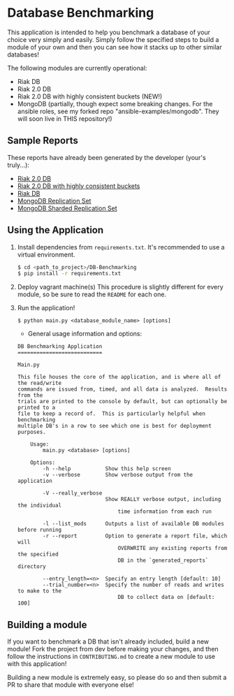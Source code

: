 # Database Benchmarking

This application is intended to help you benchmark a database of your choice very simply and easily.  Simply follow the specified steps to build a module of your own and then you can see how it stacks up to other similar databases!

The following modules are currently operational:
* Riak DB
* Riak 2.0 DB
* Riak 2.0 DB with highly consistent buckets (NEW!)
* MongoDB (partially, though expect some breaking changes.  For the ansible roles, see my forked repo "ansible-examples/mongodb".  They will soon live in THIS repository!)

## Sample Reports

These reports have already been generated by the developer (your's truly...):
* [Riak 2.0 DB](https://github.com/kmjungersen/DB-Benchmarking/blob/master/generated_reports/RIAK2.report.md)
* [Riak 2.0 DB with highly consistent buckets](https://github.com/kmjungersen/DB-Benchmarking/blob/master/generated_reports/RIAK2_CONSISTENT_.report.md)
* [Riak DB](https://github.com/kmjungersen/DB-Benchmarking/blob/master/generated_reports/RIAK.report.md)
* [MongoDB Replication Set](https://github.com/kmjungersen/DB-Benchmarking/blob/dev/generated_reports/MONGO_REPSET.report.md)
* [MongoDB Sharded Replication Set](https://github.com/kmjungersen/DB-Benchmarking/blob/dev/generated_reports/MONGO_SHARDED_REPSET.report.md)

## Using the Application

1. Install dependencies from `requirements.txt`.  It's recommended to use a virtual environment.
    ``` bash
    $ cd <path_to_project>/DB-Benchmarking
    $ pip install -r requirements.txt
    ```

2. Deploy vagrant machine(s)
   This procedure is slightly different for every module, so be sure to read the `README` for each one.
3. Run the application!

    ```
    $ python main.py <database_module_name> [options]
    ```

    * General usage information and options:
    ```
    DB Benchmarking Application
    ===========================

    Main.py

    This file houses the core of the application, and is where all of the read/write
    commands are issued from, timed, and all data is analyzed.  Results from the
    trials are printed to the console by default, but can optionally be printed to a
    file to keep a record of.  This is particularly helpful when benchmarking
    multiple DB's in a row to see which one is best for deployment purposes.

        Usage:
            main.py <database> [options]

        Options:
            -h --help           Show this help screen
            -v --verbose        Show verbose output from the application

            -V --really_verbose
                                Show REALLY verbose output, including the individual
                                    time information from each run

            -l --list_mods      Outputs a list of available DB modules before running
            -r --report         Option to generate a report file, which will
                                    OVERWRITE any existing reports from the specified
                                    DB in the `generated_reports` directory

            --entry_length=<n>  Specify an entry length [default: 10]
            --trial_number=<n>  Specify the number of reads and writes to make to the
                                    DB to collect data on [default: 100]
    ```

## Building a module

If you want to benchmark a DB that isn't already included, build a new module!  Fork the project from dev before making your changes, and then follow the instructions in `CONTRIBUTING.md` to create a new module to use with this application!

Building a new module is extremely easy, so please do so and then submit a PR to share that module with everyone else!
